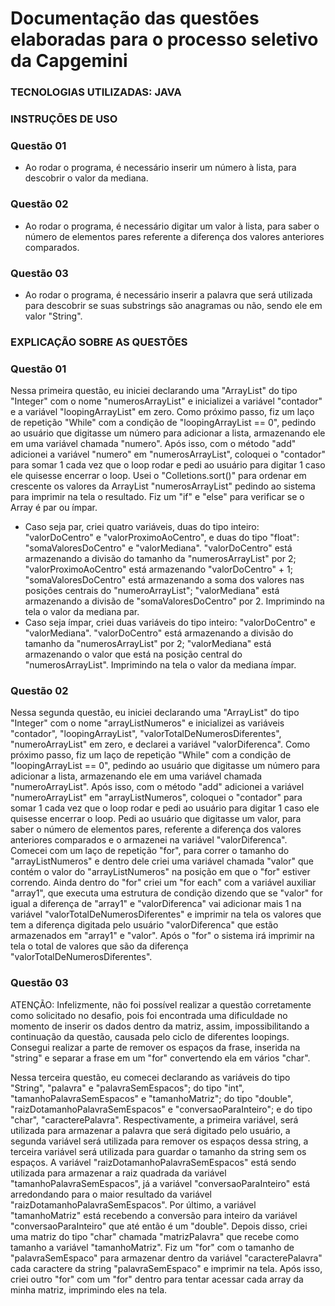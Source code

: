 # Documentação das questões elaboradas para o processo seletivo da Capgemini

### TECNOLOGIAS UTILIZADAS: JAVA

### INSTRUÇÕES DE USO

### Questão 01

- Ao rodar o programa, é necessário inserir um número à lista, para descobrir o valor da mediana.
 
### Questão 02

- Ao rodar o programa, é necessário digitar um valor à lista, para saber o número de elementos pares referente a diferença dos valores anteriores comparados.

### Questão 03

- Ao rodar o programa, é necessário inserir a palavra que será utilizada para descobrir se suas substrings são anagramas ou não, sendo ele em valor "String".

### EXPLICAÇÃO SOBRE AS QUESTÕES

### Questão 01
  Nessa primeira questão, eu iniciei declarando uma "ArrayList" do tipo "Integer" com o nome "numerosArrayList" e inicializei a variável "contador" e a variável "loopingArrayList" em zero. Como próximo passo, fiz um laço de repetição "While" com a condição de "loopingArrayList == 0", pedindo ao usuário que digitasse um número para adicionar a lista, armazenando ele em uma variável chamada "numero". Após isso, com o método "add" adicionei a variável "numero" em "numerosArrayList", coloquei o "contador" para somar 1 cada vez que o loop rodar e pedi ao usuário para digitar 1 caso ele quisesse encerrar o loop. Usei o "Colletions.sort()" para ordenar em crescente os valores da ArrayList "numerosArrayList" pedindo ao sistema para imprimir na tela o resultado. Fiz um "if" e "else" para verificar se o Array é par ou ímpar.
- Caso seja par, criei quatro variáveis, duas do tipo inteiro: "valorDoCentro" e "valorProximoAoCentro", e duas do tipo "float": "somaValoresDoCentro" e "valorMediana". "valorDoCentro" está armazenando a divisão do tamanho da "numerosArrayList" por 2; "valorProximoAoCentro" está armazenando "valorDoCentro" + 1; "somaValoresDoCentro" está armazenando a soma dos valores nas posiçôes centrais do "numeroArrayList"; "valorMediana" está armazenando a divisão de "somaValoresDoCentro" por 2. Imprimindo na tela o valor da mediana par.
- Caso seja ímpar, criei duas variáveis do tipo inteiro: "valorDoCentro" e "valorMediana". "valorDoCentro" está armazenando a divisão do tamanho da "numerosArrayList" por 2; "valorMediana" está armazenando o valor que está na posição central do "numerosArrayList". Imprimindo na tela o valor da mediana ímpar.

### Questão 02
  Nessa segunda questão, eu iniciei declarando uma "ArrayList" do tipo "Integer" com o nome "arrayListNumeros" e inicializei as variáveis "contador", "loopingArrayList", "valorTotalDeNumerosDiferentes", "numeroArrayList" em zero, e declarei a variável "valorDiferenca".  Como próximo passo, fiz um laço de repetição "While" com a condição de "loopingArrayList == 0", pedindo ao usuário que digitasse um número para adicionar a lista, armazenando ele em uma variável chamada "numeroArrayList". Após isso, com o método "add" adicionei a variável "numeroArrayList" em "arrayListNumeros", coloquei o "contador" para somar 1 cada vez que o loop rodar e pedi ao usuário para digitar 1 caso ele quisesse encerrar o loop.
  Pedi ao usuário que digitasse um valor, para saber o número de elementos pares, referente a diferença dos valores anteriores comparados e o armazenei na variável "valorDiferenca". Comecei com um laço de repetição "for", para correr o tamanho do "arrayListNumeros" e dentro dele criei uma variável chamada "valor" que contém o valor do "arrayListNumeros" na posição em que o "for" estiver correndo. Ainda dentro do "for" criei um "for each" com a variável auxiliar "array1", que executa uma estrutura de condição dizendo que se "valor" for igual a diferença de "array1" e "valorDiferenca" vai adicionar mais 1 na variável "valorTotalDeNumerosDiferentes" e imprimir na tela os valores que tem a diferença digitada pelo usuário "valorDiferenca" que estão armazenados em "array1" e "valor". Após o "for" o sistema irá imprimir na tela o total de valores que são da diferença "valorTotalDeNumerosDiferentes".

### Questão 03

ATENÇÃO: Infelizmente, não foi possível realizar a questão corretamente como solicitado no desafio, pois foi encontrada uma dificuldade no momento de inserir os dados dentro da matriz, assim, impossibilitando a continuação da questão, causada pelo ciclo de diferentes loopings. Consegui realizar a parte de remover os espaços da frase, inserida na "string" e separar a frase em um "for" convertendo ela em vários "char".

  Nessa terceira questão, eu comecei declarando as variáveis do tipo "String", "palavra" e "palavraSemEspacos"; do tipo "int", "tamanhoPalavraSemEspacos" e "tamanhoMatriz"; do tipo "double", "raizDotamanhoPalavraSemEspacos" e "conversaoParaInteiro"; e do tipo "char", "caracterePalavra". Respectivamente, a primeira variável, será utilizada para armazenar a palavra que será digitado pelo usuário, a segunda variável será utilizada para remover os espaços dessa string, a terceira variável será utilizada para guardar o tamanho da string sem os espaços. A variável "raizDotamanhoPalavraSemEspacos" está sendo utilizada para armazenar a raiz quadrada da variável "tamanhoPalavraSemEspacos", já a variável "conversaoParaInteiro" está arredondando para o maior resultado da variável "raizDotamanhoPalavraSemEspacos". Por último, a variável "tamanhoMatriz" está recebendo a conversão para inteiro da variável "conversaoParaInteiro" que até então é um "double".
  Depois disso, criei uma matriz do tipo "char" chamada "matrizPalavra" que recebe como tamanho a variável "tamanhoMatriz". Fiz um "for" com o tamanho de "palavraSemEspaco" para armazenar dentro da variável "caracterePalavra" cada caractere da string "palavraSemEspaco" e imprimir na tela. Após isso, criei outro "for" com um "for" dentro para tentar acessar cada array da minha matriz, imprimindo eles na tela.

